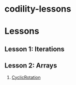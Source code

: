 # codility-lessons

# Lessons

## Lesson 1: Iterations
## Lesson 2: Arrays
1. [CyclicRotation](https://github.com/Swift-Studies/codility-lessons/wiki/CyclicRotation)
